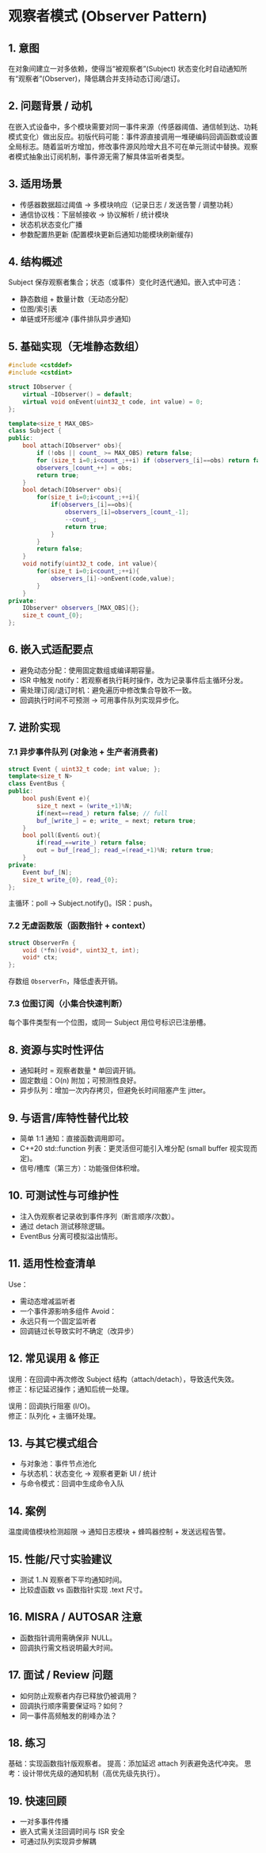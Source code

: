 # 观察者模式 (Observer Pattern)

## 1. 意图
在对象间建立一对多依赖，使得当“被观察者”(Subject) 状态变化时自动通知所有“观察者”(Observer)，降低耦合并支持动态订阅/退订。

## 2. 问题背景 / 动机
在嵌入式设备中，多个模块需要对同一事件来源（传感器阈值、通信帧到达、功耗模式变化）做出反应。初版代码可能：事件源直接调用一堆硬编码回调函数或设置全局标志。随着监听方增加，修改事件源风险增大且不可在单元测试中替换。观察者模式抽象出订阅机制，事件源无需了解具体监听者类型。

## 3. 适用场景
- 传感器数据超过阈值 -> 多模块响应（记录日志 / 发送告警 / 调整功耗）
- 通信协议栈：下层帧接收 -> 协议解析 / 统计模块
- 状态机状态变化广播
- 参数配置热更新 (配置模块更新后通知功能模块刷新缓存)

## 4. 结构概述
Subject 保存观察者集合；状态（或事件）变化时迭代通知。嵌入式中可选：
- 静态数组 + 数量计数（无动态分配）
- 位图/索引表
- 单链或环形缓冲 (事件排队异步通知)

## 5. 基础实现（无堆静态数组）
```cpp
#include <cstddef>
#include <cstdint>

struct IObserver {
    virtual ~IObserver() = default;
    virtual void onEvent(uint32_t code, int value) = 0;
};

template<size_t MAX_OBS>
class Subject {
public:
    bool attach(IObserver* obs){
        if (!obs || count_ >= MAX_OBS) return false;
        for (size_t i=0;i<count_;++i) if (observers_[i]==obs) return false;
        observers_[count_++] = obs;
        return true;
    }
    bool detach(IObserver* obs){
        for(size_t i=0;i<count_;++i){
            if(observers_[i]==obs){
                observers_[i]=observers_[count_-1];
                --count_;
                return true;
            }
        }
        return false;
    }
    void notify(uint32_t code, int value){
        for(size_t i=0;i<count_;++i){
            observers_[i]->onEvent(code,value);
        }
    }
private:
    IObserver* observers_[MAX_OBS]{};
    size_t count_{0};
};
```

## 6. 嵌入式适配要点
- 避免动态分配：使用固定数组或编译期容量。
- ISR 中触发 notify：若观察者执行耗时操作，改为记录事件后主循环分发。
- 需处理订阅/退订时机：避免遍历中修改集合导致不一致。
- 回调执行时间不可预测 → 可用事件队列实现异步化。

## 7. 进阶实现
### 7.1 异步事件队列 (对象池 + 生产者消费者)
```cpp
struct Event { uint32_t code; int value; };
template<size_t N>
class EventBus {
public:
    bool push(Event e){
        size_t next = (write_+1)%N;
        if(next==read_) return false; // full
        buf_[write_] = e; write_ = next; return true;
    }
    bool poll(Event& out){
        if(read_==write_) return false;
        out = buf_[read_]; read_=(read_+1)%N; return true;
    }
private:
    Event buf_[N];
    size_t write_{0}, read_{0};
};
```
主循环：poll -> Subject.notify()。ISR：push。

### 7.2 无虚函数版（函数指针 + context）
```cpp
struct ObserverFn {
    void (*fn)(void*, uint32_t, int);
    void* ctx;
};
```
存数组 `ObserverFn`，降低虚表开销。

### 7.3 位图订阅（小集合快速判断）
每个事件类型有一个位图，或同一 Subject 用位号标识已注册槽。

## 8. 资源与实时性评估
- 通知耗时 = 观察者数量 * 单回调开销。
- 固定数组：O(n) 附加；可预测性良好。
- 异步队列：增加一次内存拷贝，但避免长时间阻塞产生 jitter。

## 9. 与语言/库特性替代比较
- 简单 1:1 通知：直接函数调用即可。
- C++20 std::function 列表：更灵活但可能引入堆分配 (small buffer 视实现而定)。
- 信号/槽库（第三方）：功能强但体积增。

## 10. 可测试性与可维护性
- 注入伪观察者记录收到事件序列（断言顺序/次数）。
- 通过 detach 测试移除逻辑。
- EventBus 分离可模拟溢出情形。

## 11. 适用性检查清单
Use：
- 需动态增减监听者
- 一个事件源影响多组件
Avoid：
- 永远只有一个固定监听者
- 回调链过长导致实时不确定（改异步）

## 12. 常见误用 & 修正
误用：在回调中再次修改 Subject 结构（attach/detach），导致迭代失效。  
修正：标记延迟操作；通知后统一处理。

误用：回调执行阻塞 (I/O)。  
修正：队列化 + 主循环处理。

## 13. 与其它模式组合
- 与对象池：事件节点池化
- 与状态机：状态变化 -> 观察者更新 UI / 统计
- 与命令模式：回调中生成命令入队

## 14. 案例
温度阈值模块检测超限 -> 通知日志模块 + 蜂鸣器控制 + 发送远程告警。

## 15. 性能/尺寸实验建议
- 测试 1..N 观察者下平均通知时间。
- 比较虚函数 vs 函数指针实现 .text 尺寸。

## 16. MISRA / AUTOSAR 注意
- 函数指针调用需确保非 NULL。
- 回调执行需文档说明最大时间。

## 17. 面试 / Review 问题
- 如何防止观察者内存已释放仍被调用？
- 回调执行顺序需要保证吗？如何？
- 同一事件高频触发的削峰办法？

## 18. 练习
基础：实现函数指针版观察者。
提高：添加延迟 attach 列表避免迭代冲突。
思考：设计带优先级的通知机制（高优先级先执行）。

## 19. 快速回顾
- 一对多事件传播
- 嵌入式需关注回调时间与 ISR 安全
- 可通过队列实现异步解耦
